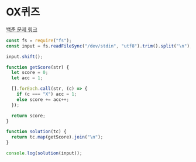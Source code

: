 # OX퀴즈

[백준 문제 링크](https://www.acmicpc.net/problem/8958)

```javascript
const fs = require("fs");
const input = fs.readFileSync("/dev/stdin", "utf8").trim().split("\n");

input.shift();

function getScore(str) {
  let score = 0;
  let acc = 1;

  [].forEach.call(str, (c) => {
    if (c === "X") acc = 1;
    else score += acc++;
  });

  return score;
}

function solution(tc) {
  return tc.map(getScore).join("\n");
}

console.log(solution(input));
```
